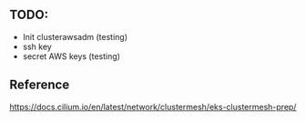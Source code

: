 ## TODO:

- Init clusterawsadm (testing)
- ssh key
- secret AWS keys (testing)

## Reference

https://docs.cilium.io/en/latest/network/clustermesh/eks-clustermesh-prep/